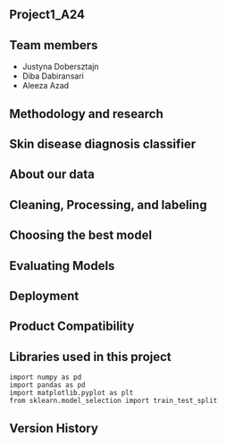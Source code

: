 ## Project1_A24


## Team members

* Justyna Dobersztajn
* Diba Dabiransari
* Aleeza Azad

## Methodology and research


## Skin disease diagnosis classifier


## About our data


## Cleaning, Processing, and labeling


## Choosing the best model


## Evaluating Models


## Deployment


## Product Compatibility


## Libraries used in this project

```
import numpy as pd
import pandas as pd
import matplotlib.pyplot as plt
from sklearn.model_selection import train_test_split
```

## Version History

